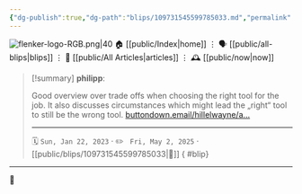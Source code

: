 ```yaml
---
{"dg-publish":true,"dg-path":"blips/109731545599785033.md","permalink":"/blips/109731545599785033/","title":"philipp on mastodon @ 2023-01-22"}
---
```



<div class="transclusion internal-embed is-loaded"><div class="markdown-embed">




![flenker-logo-RGB.png|40](/img/user/attachments/flenker-logo-RGB.png)
🏠 [[public/Index\|home]]  ⋮ 🗣️ [[public/all-blips\|blips]] ⋮  📝 [[public/All Articles\|articles]]  ⋮ 🕰️ [[public/now\|now]]


</div></div>


> [!summary] **philipp**:
>
> Good overview over trade offs when choosing the right tool for the job. It also discusses circumstances which might lead the „right“ tool to still be the wrong tool. [buttondown.email/hillelwayne/a…](https://buttondown.email/hillelwayne/archive/use-the-wrong-tool-for-the-job/)
> - - -
>
> 🗓️ <code>Sun, Jan 22, 2023</code>  · ✏️ <code> Fri, May 2, 2025</code>  · [[public/blips/109731545599785033\|🔗]]
{ #blip}


- - -

 👾
